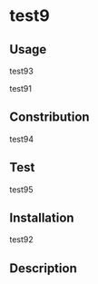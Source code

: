 # test9


## Usage
test93


test91


## Constribution
test94


## Test
test95


## Installation
test92


## Description
